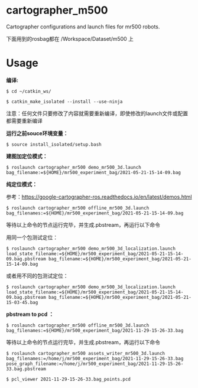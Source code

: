 # cartographer_m500

Cartographer configurations and launch files for mr500 robots.

下面用到的rosbag都在 /Workspace/Dataset/m500 上

#  Usage

**编译:**

	$ cd ~/catkin_ws/

	$ catkin_make_isolated --install --use-ninja 

注意：任何文件只要修改了内容就需要重新编译，即使修改的launch文件或配置都需要重新编译

**运行之前souce环境变量：**

	$ source install_isolated/setup.bash

**建图加定位模式：**

	$ roslaunch cartographer_mr500 demo_mr500_3d.launch bag_filename:=${HOME}/mr500_experiment_bag/2021-05-21-15-14-09.bag


**纯定位模式：**

参考：https://google-cartographer-ros.readthedocs.io/en/latest/demos.html

	$ roslaunch cartographer_mr500 offline_mr500_3d.launch bag_filenames:=${HOME}/mr500_experiment_bag/2021-05-21-15-14-09.bag

等待以上命令的节点运行完毕，并生成.pbstream，再运行以下命令

用同一个包测试定位：

	$ roslaunch cartographer_mr500 demo_mr500_3d_localization.launch load_state_filename:=${HOME}/mr500_experiment_bag/2021-05-21-15-14-09.bag.pbstream bag_filename:=${HOME}/mr500_experiment_bag/2021-05-21-15-14-09.bag
	
或者用不同的包测试定位：

	$ roslaunch cartographer_mr500 demo_mr500_3d_localization.launch load_state_filename:=${HOME}/mr500_experiment_bag/2021-05-21-15-14-09.bag.pbstream bag_filename:=${HOME}/mr500_experiment_bag/2021-05-21-15-03-45.bag
	
**pbstream to pcd ：**

	$ roslaunch cartographer_mr500 offline_mr500_3d.launch bag_filenames:=${HOME}/mr500_experiment_bag/2021-11-29-15-26-33.bag

等待以上命令的节点运行完毕，并生成.pbstream，再运行以下命令
	
	$ roslaunch cartographer_mr500 assets_writer_mr500_3d.launch bag_filenames:=/home/j/mr500_experiment_bag/2021-11-29-15-26-33.bag pose_graph_filename:=/home/j/mr500_experiment_bag/2021-11-29-15-26-33.bag.pbstream

	$ pcl_viewer 2021-11-29-15-26-33.bag_points.pcd







